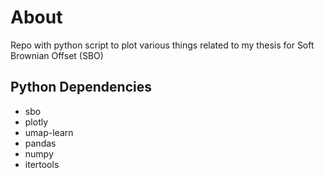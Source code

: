 # About

Repo with python script to plot various things related to my thesis for Soft Brownian Offset (SBO)

## Python Dependencies

- sbo
- plotly
- umap-learn
- pandas
- numpy
- itertools


